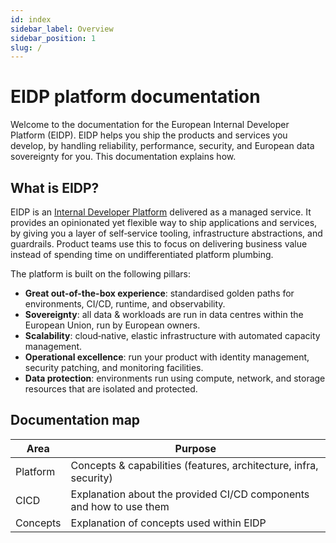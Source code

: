 ```yaml
---
id: index
sidebar_label: Overview
sidebar_position: 1
slug: /
---
```


# EIDP platform documentation

Welcome to the documentation for the European Internal Developer Platform (EIDP).
EIDP helps you ship the products and
services you develop, by handling reliability, performance, security, and European data sovereignty for you.
This
documentation explains how.

## What is EIDP?

EIDP is an [Internal Developer Platform](./concepts/internal-developer-platform) delivered as a managed service.
It provides an opinionated yet flexible way to
ship applications and services, by giving you a layer of self‑service tooling, infrastructure abstractions, and
guardrails.
Product teams use this to focus on delivering business value instead of spending time on undifferentiated
platform plumbing.

The platform is built on the following pillars:

- **Great out-of-the-box experience**: standardised golden paths for environments, CI/CD, runtime, and observability.
- **Sovereignty**: all data & workloads are run in data centres within the European Union, run by European owners.
- **Scalability**: cloud‑native, elastic infrastructure with automated capacity management.
- **Operational excellence**: run your product with identity management, security patching, and monitoring facilities.
- **Data protection**: environments run using compute, network, and storage resources that are isolated and protected.

## Documentation map

| Area     | Purpose                                                             |
|----------|---------------------------------------------------------------------|
| Platform | Concepts & capabilities (features, architecture, infra, security)   |
| CICD     | Explanation about the provided CI/CD components and how to use them |
| Concepts | Explanation of concepts used within EIDP                            |

